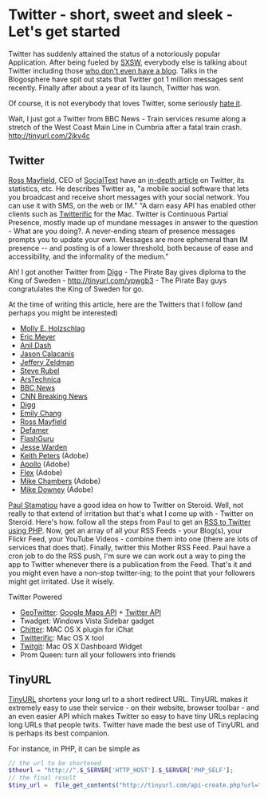 # Twitter - short, sweet and sleek - Let's get started

Twitter has suddenly attained the status of a notoriously popular Application. After being fueled by <a href="http://sxsw.com/">SXSW</a>, everybody else is talking about Twitter including those <a href="http://manwithnoblog.com/2007/03/10/twitter-explosion/">who don't even have a blog</a>. Talks in the Blogosphere have spit out stats that Twitter got 1 million messages sent recently. Finally after about a year of its launch, Twitter has won. 

Of course, it is not everybody that loves Twitter, some seriously <a href="http://www.brianalvey.com/2007/03/10/putting-the-twit-in-twitter/">hate it</a>.

Wait, I just got a Twitter from BBC News - Train services resume along a stretch of the West Coast Main Line in Cumbria after a fatal train crash. <a href="http://tinyurl.com/2jkv4c">http://tinyurl.com/2jkv4c</a>

## Twitter

<a href="http://ross.typepad.com/">Ross Mayfield</a>, CEO of <a href="http://twitter.com/socialtext">SocialText</a> have an <a href="http://ross.typepad.com/blog/2007/03/twitter_tips_th.html">in-depth article</a> on Twitter, its statistics, etc. He describes Twitter as, "a mobile social software that lets you broadcast and receive short messages with your social network.  You can use it with SMS, on the web or IM." "A darn easy API has enabled other clients such as <a href="http://iconfactory.com/software/twitterrific">Twitterific</a> for the Mac.  Twitter is Continuous Partial Presence, mostly made up of mundane messages in answer to the question - What are you doing?. A never-ending steam of presence messages prompts you to update your own.  Messages are more ephemeral than IM presence -- and posting is of a lower threshold, both because of ease and accessibility, and the informality of the medium."

Ah! I got another Twitter from <a href="http://digg.com/">Digg</a> - The Pirate Bay gives diploma to the King of Sweden - <a href="http://tinyurl.com/ypwgb3">http://tinyurl.com/ypwgb3</a> - The Pirate Bay guys congratulates the King of Sweden for go.

At the time of writing this article, here are the Twitters that I follow (and perhaps you might be interested)

- <a href="http://twitter.com/mholzschlag">Molly E. Holzschlag</a>
- <a href="http://twitter.com/emeyer">Eric Meyer</a>
- <a href="http://twitter.com/anildash">Anil Dash</a>
- <a href="http://twitter.com/JasonCalacanis">Jason Calacanis</a>
- <a href="http://twitter.com/zeldman">Jeffery Zeldman</a>
- <a href="http://twitter.com/steverubel">Steve Rubel</a>
- <a href="http://twitter.com/arstechnica">ArsTechnica</a>
- <a href="http://twitter.com/bbcnews">BBC News</a>
- <a href="http://twitter.com/cnnbrk">CNN Breaking News</a>
- <a href="http://twitter.com/digg_feeds">Digg</a>
- <a href="http://twitter.com/emilychang">Emily Chang</a>
- <a href="http://twitter.com/Ross">Ross Mayfield</a>
- <a href="http://twitter.com/defamer">Defamer</a>
- <a href="http://twitter.com/_appbuzz">FlashGuru</a>
- <a href="http://twitter.com/jesterxl">Jesse Warden</a>
- <a href="http://twitter.com/bit101">Keith Peters</a> (Adobe)
- <a href="http://twitter.com/apollocamp">Apollo</a> (Adobe)
- <a href="http://twitter.com/flex">Flex</a> (Adobe)
- <a href="http://twitter.com/mesh">Mike Chambers</a> (Adobe)
- <a href="http://twitter.com/mdowney">Mike Downey</a> (Adobe)

<a href="http://paulstamatiou.com/">Paul Stamatiou</a> have a good idea on how to Twitter on Steroid. Well, not really to that extend of irritation but that's what I come up with - Twitter on Steroid. Here's how. follow all the steps from Paul to get an <a href="http://paulstamatiou.com/2007/01/26/stammy-script-rss-to-twitter-using-php/">RSS to Twitter using PHP</a>. Now, get an array of all your RSS Feeds - your Blog(s), your Flickr Feed, your YouTube Videos - combine them into one (there are lots of services that does that). Finally, twitter this Mother RSS Feed. Paul have a cron job to do the RSS push, I'm sure we can work out a way to ping the app to Twitter whenever there is a publication from the Feed. That's it and you might even have a non-stop twitter-ing; to the point that your followers might get irritated. Use it wisely.

Twitter Powered

- <a href="http://geotwitter.org/">GeoTwitter</a>: <a href="http://www.google.com/apis/maps/">Google Maps API</a> + <a href="http://help.twitter.com/">Twitter API</a>
- Twadget: Windows Vista Sidebar gadget
- <a href="http://www.roflsoftware.com/2007/01/14/chitter/">Chitter</a>: MAC OS X plugin for iChat
- <a href="http://iconfactory.com/software/twitterrific">Twitterific</a>: Mac OS X tool
- <a href="http://ben-ward.co.uk/widgets/twitgit/">Twitgit</a>: Mac OS X Dashboard Widget
- Prom Queen: turn all your followers into friends

## TinyURL

<a href="http://tinyurl.com/">TinyURL</a> shortens your long url to a short redirect URL. TinyURL makes it extremely easy to use their service - on their website, browser toolbar - and an even easier API which makes Twitter so easy to have tiny URLs replacing long URLs that people twits. Twitter have made the best use of TinyURL and is perhaps its best companion.

For instance, in PHP, it can be simple as

```php
// the url to be shortened
$theurl = "http://".$_SERVER['HTTP_HOST'].$_SERVER['PHP_SELF'];
// the final result
$tiny_url =  file_get_contents("http://tinyurl.com/api-create.php?url=" . $theurl);
```
